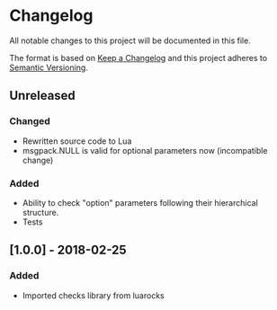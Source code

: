 # Changelog
All notable changes to this project will be documented in this file.

The format is based on [Keep a Changelog](http://keepachangelog.com/en/1.0.0/)
and this project adheres to [Semantic Versioning](http://semver.org/spec/v2.0.0.html).

## Unreleased
### Changed
- Rewritten source code to Lua
- msgpack.NULL is valid for optional parameters now (incompatible change)

### Added
- Ability to check "option" parameters following their hierarchical structure.
- Tests

## [1.0.0] - 2018-02-25
### Added
- Imported checks library from luarocks
